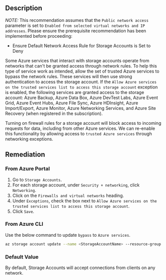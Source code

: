 ## Description

_NOTE:_ This recommendation assumes that the `Public network access` parameter is set to `Enabled from selected virtual networks and IP addresses`. Please ensure the prerequisite recommendation has been implemented before proceeding:
- Ensure Default Network Access Rule for Storage Accounts is Set to Deny

Some Azure services that interact with storage accounts operate from networks that can't be granted access through network rules. To help this type of service work as intended, allow the set of trusted Azure services to bypass the network rules. These services will then use strong authentication to access the storage account. If the `Allow Azure services on the trusted services list to access this storage account` exception is enabled, the following services are granted access to the storage account: Azure Backup, Azure Data Box, Azure DevTest Labs, Azure Event Grid, Azure Event Hubs, Azure File Sync, Azure HDInsight, Azure Import/Export, Azure Monitor, Azure Networking Services, and Azure Site Recovery (when registered in the subscription).

Turning on firewall rules for a storage account will block access to incoming requests for data, including from other Azure services. We can re-enable this functionality by allowing access to `trusted Azure services` through networking exceptions.

## Remediation

### From Azure Portal

1. Go to `Storage Accounts`.
2. For each storage account, under `Security + networking`, click `Networking`.
3. Click on the `Firewalls and virtual networks` heading.
4. Under `Exceptions`, check the box next to `Allow Azure services on the trusted services list to access this storage account`.
5. Click `Save`.

### From Azure CLI

Use the below command to update `bypass` to `Azure services`.

```bash
az storage account update --name <StorageAccountName> --resource-group <resourceGroupName> --bypass AzureServices
```

### Default Value

By default, Storage Accounts will accept connections from clients on any network.

